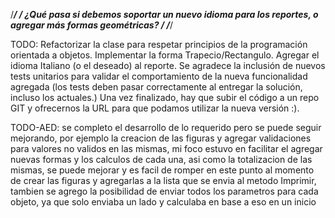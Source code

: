 /******************************************************************************************************************/
/******* ¿Qué pasa si debemos soportar un nuevo idioma para los reportes, o agregar más formas geométricas? *******/
/******************************************************************************************************************/

TODO: 
Refactorizar la clase para respetar principios de la programación orientada a objetos.
Implementar la forma Trapecio/Rectangulo. 
Agregar el idioma Italiano (o el deseado) al reporte.
Se agradece la inclusión de nuevos tests unitarios para validar el comportamiento de la nueva funcionalidad agregada (los tests deben pasar correctamente al entregar la solución, incluso los actuales.)
Una vez finalizado, hay que subir el código a un repo GIT y ofrecernos la URL para que podamos utilizar la nueva versión :).


TODO-AED:
se completo el desarrollo de lo requerido pero se puede seguir mejorando, por ejemplo la creacion de las figuras y agregar validaciones para valores no validos en las mismas, mi foco estuvo
en facilitar el agregar nuevas formas y los calculos de cada una, asi como la totalizacion de las mismas, se puede mejorar y es facil de romper en este punto al momento de crear las figuras y agregarlas a la lista que se envia al metodo Imprimir,
tambien se agrego la posibilidad de enviar todos los parametros para cada objeto, ya que solo enviaba un lado y calculaba en base a eso en un inicio
